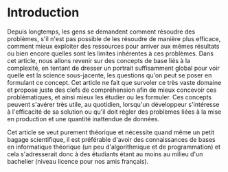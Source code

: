 # Introduction

Depuis longtemps, les gens se demandent comment résoudre des problèmes, s'il n'est pas possible de les résoudre de manière plus efficace, comment mieux exploiter des ressources pour arriver aux mêmes résultats ou bien encore quelles sont les limites inhérentes à ces problèmes. Dans cet article, nous allons revenir sur des concepts de base liés à la complexité, en tentant de dresser un portrait suffisamment global pour voir quelle est la science sous-jacente, les questions qu'on peut se poser en formulant ce concept. Cet article ne fait que survoler ce très vaste domaine et propose juste des clefs de compréhension afin de mieux concevoir ces problématiques, et ainsi mieux les étudier ou les formuler. Ces concepts peuvent s'avérer très utile, au quotidien, lorsqu'un développeur s'intéresse à l'efficacité de sa solution ou qu'il doit régler des problèmes liées à la mise en production et une quantité inattendue de données.

Cet article se veut purement théorique et nécessite quand même un petit bagage scientifique, il est préférable d'avoir des connaissances de bases en informatique théorique (un peu d'algorithmique et de programmation) et cela s'adresserait donc à des étudiants étant au moins au milieu d'un bachelier (niveau licence pour nos amis français).